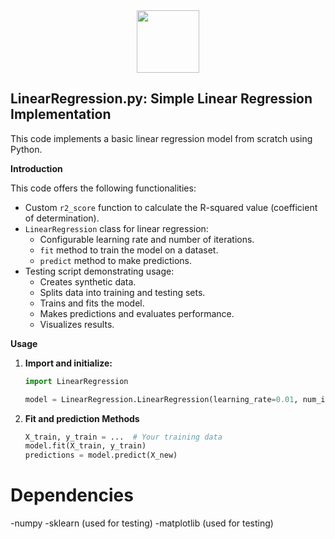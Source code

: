 <div id="header" align="center">
  <img src="https://media.giphy.com/media/M9gbBd9nbDrOTu1Mqx/giphy.gif" width="100"/>
</div>

## LinearRegression.py: Simple Linear Regression Implementation

This code implements a basic linear regression model from scratch using Python.

**Introduction**

This code offers the following functionalities:

- Custom `r2_score` function to calculate the R-squared value (coefficient of determination).
- `LinearRegression` class for linear regression:
    - Configurable learning rate and number of iterations.
    - `fit` method to train the model on a dataset.
    - `predict` method to make predictions.
- Testing script demonstrating usage:
    - Creates synthetic data.
    - Splits data into training and testing sets.
    - Trains and fits the model.
    - Makes predictions and evaluates performance.
    - Visualizes results.

**Usage**

1. **Import and initialize:**

   ```python
   import LinearRegression

   model = LinearRegression.LinearRegression(learning_rate=0.01, num_iterations=1000)

2. **Fit and prediction Methods**
    ```python
    X_train, y_train = ...  # Your training data
    model.fit(X_train, y_train)
    predictions = model.predict(X_new)

# Dependencies
-numpy
-sklearn (used for testing)
-matplotlib (used for testing)

